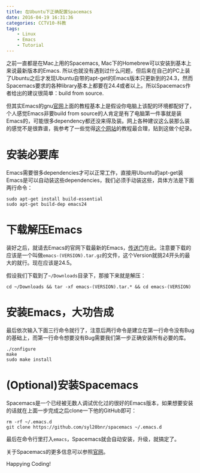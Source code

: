 ```yaml
---
title: 在Ubuntu下正确配置Spacemacs
date: 2016-04-19 16:31:36
categories: CCTV10-科教
tags:
    - Linux
    - Emacs
    - Tutorial
---
```


之前一直都是在Mac上用的Spacemacs, Mac下的Homebrew可以安装到基本上来说最新版本的Emacs. 所以也就没有遇到过什么问题，但后来在自己的PC上装了Ubuntu之后才发现Ubuntu自带的apt-get的Emacs版本只更新到的24.3，然而Spacemacs要求的各种library基本上都要在24.4或者以上。所以Spacemacs作者给出的建议很简单：build from source.

但其实Emacs的gnu[官网](https://www.gnu.org/software/emacs/manual/html_node/efaq/Installing-Emacs.html)上面的教程基本上是假设你电脑上该配的环境都配好了，个人感觉Emacs非要build from source的人肯定是有了电脑第一件事就是装Emacs的，可能很多dependency都还没来得及装。网上各种建议这么装那么装的感觉不是很靠谱，我参考了一些觉得[这个网站](http://ubuntuhandbook.org/index.php/2014/10/emacs-24-4-released-install-in-ubuntu-14-04/)的教程最合理，贴到这做个纪录。

<!--more-->

# 安装必要库 #

Emacs需要很多dependencies才可以正常工作，直接用Ubuntu的apt-get装Emacs是可以自动装这些dependencies，我们必须手动装这些，具体方法是下面两行命令：

```shell
sudo apt-get install build-essential
sudo apt-get build-dep emacs24
```

# 下载解压Emacs #

装好之后，就请去Emacs的官网下载最新的Emacs，[传送门](http://ftp.gnu.org/gnu/emacs/)在此。注意要下载的应该是一个叫做`emacs-(VERSION).tar.gz`的文件，这个Version就挑24开头的最大的就行。现在应该是24.5。

假设我们下载到了`~/Downloads`目录下，那接下来就是解压：

```shell
cd ~/Downloads && tar -xf emacs-(VERSION).tar.* && cd emacs-(VERSION)
```

# 安装Emacs，大功告成 #

最后依次输入下面三行命令就行了，注意后两行命令是建立在第一行命令没有Bug的基础上，而第一行命令想要没有Bug需要我们第一步正确安装所有必要的库。

```shell
./configure
make
sudo make install
```

# (Optional)安装Spacemacs #

Spacemacs是一个已经被无数人调试优化过的很好的Emacs版本，如果想要安装的话就在上面一步完成之后clone一下他的GitHub即可：

```shell
rm -rf ~/.emacs.d
git clone https://github.com/syl20bnr/spacemacs ~/.emacs.d
```

最后在命令行里打入`emacs`，Spacemacs就会自动安装，升级，就搞定了。

关于Spacemacs的更多信息可以参照[官网](http://spacemacs.org/)。

Happying Coding!
